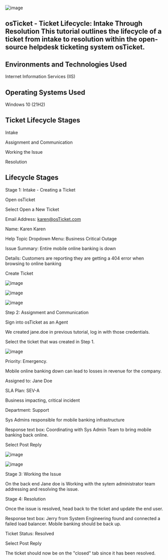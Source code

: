![image](https://github.com/PeterCodyLeon/configure-ad/assets/161895166/c0fbf524-37bc-46f4-b599-8fc2c15d051a)


osTicket - Ticket Lifecycle: Intake Through Resolution
This tutorial outlines the lifecycle of a ticket from intake to resolution within the open-source helpdesk ticketing system osTicket.
-----------


Environments and Technologies Used
-----------
Internet Information Services (IIS)

Operating Systems Used            
-----------
Windows 10 (21H2)



Ticket Lifecycle Stages
-----------
Intake

Assignment and Communication

Working the Issue

Resolution


Lifecycle Stages
-----------

Stage 1: Intake - Creating a Ticket

Open osTicket

Select Open a New Ticket

Email Address: karen@osTicket.com

Name: Karen Karen

Help Topic Dropdown Menu: Business Critical Outage

Issue Summary: Entire mobile online banking is down

Details: Customers are reporting they are getting a 404 error when browsing to online banking

Create Ticket


![image](https://github.com/PeterCodyLeon/osTicket-Ticket-Lifecycle-Examples/assets/161895166/57d321a4-80ce-410d-992c-e6caa0e8055a)

![image](https://github.com/PeterCodyLeon/osTicket-Ticket-Lifecycle-Examples/assets/161895166/48874c9e-a2b6-4b90-b9d9-649c6a3914f5)

![image](https://github.com/PeterCodyLeon/osTicket-Ticket-Lifecycle-Examples/assets/161895166/7ebfaad4-76d3-48ac-ba92-5064654afd68)

Step 2: Assignment and Communication

Sign into osTicket as an Agent

We created jane.doe in previous tutorial, log in with those credentials.

Select the ticket that was created in Step 1.

![image](https://github.com/PeterCodyLeon/osTicket-Ticket-Lifecycle-Examples/assets/161895166/d015fe3d-dce1-427f-a5e9-a8cfa1272a10)

Priority: Emergency.

Mobile online banking down can lead to losses in revenue for the company.

Assigned to: Jane Doe

SLA Plan: SEV-A

Business impacting, critical incident

Department: Support

Sys Admins responsible for mobile banking infrastructure

Response text box: Coordinating with Sys Admin Team to bring mobile banking back online.

Select Post Reply

![image](https://github.com/PeterCodyLeon/osTicket-Ticket-Lifecycle-Examples/assets/161895166/c2d16886-4de8-4ab0-9bb2-526e20a554e1)



![image](https://github.com/PeterCodyLeon/osTicket-Ticket-Lifecycle-Examples/assets/161895166/b484034e-8a44-4de5-acec-7ba36ae23560)


Stage 3: Working the Issue

On the back end Jane doe is Working with the sytem administrator team  addressing and resolving the issue.

Stage 4: Resolution

Once the issue is resolved, head back to the ticket and update the end user.

Response text box: Jerry from System Engineering found and connected a failed load balancer. Mobile banking should be back up.

Ticket Status: Resolved

Select Post Reply

The ticket should now be on the "closed" tab since it has been resolved.













































